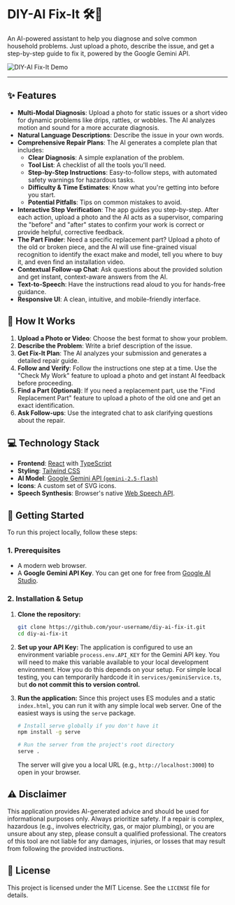 # DIY-AI Fix-It 🛠️🤖

An AI-powered assistant to help you diagnose and solve common household problems. Just upload a photo, describe the issue, and get a step-by-step guide to fix it, powered by the Google Gemini API.

![DIY-AI Fix-It Demo](https://storage.googleapis.com/aistudio-project-images/readme_assets/diy-ai-fix-it-with-chat-demo.gif)

---

## ✨ Features

- **Multi-Modal Diagnosis**: Upload a photo for static issues or a short video for dynamic problems like drips, rattles, or wobbles. The AI analyzes motion and sound for a more accurate diagnosis.
- **Natural Language Descriptions**: Describe the issue in your own words.
- **Comprehensive Repair Plans**: The AI generates a complete plan that includes:
    - **Clear Diagnosis**: A simple explanation of the problem.
    - **Tool List**: A checklist of all the tools you'll need.
    - **Step-by-Step Instructions**: Easy-to-follow steps, with automated safety warnings for hazardous tasks.
    - **Difficulty & Time Estimates**: Know what you're getting into before you start.
    - **Potential Pitfalls**: Tips on common mistakes to avoid.
- **Interactive Step Verification**: The app guides you step-by-step. After each action, upload a photo and the AI acts as a supervisor, comparing the "before" and "after" states to confirm your work is correct or provide helpful, corrective feedback.
- **The Part Finder**: Need a specific replacement part? Upload a photo of the old or broken piece, and the AI will use fine-grained visual recognition to identify the exact make and model, tell you where to buy it, and even find an installation video.
- **Contextual Follow-up Chat**: Ask questions about the provided solution and get instant, context-aware answers from the AI.
- **Text-to-Speech**: Have the instructions read aloud to you for hands-free guidance.
- **Responsive UI**: A clean, intuitive, and mobile-friendly interface.

## 🚀 How It Works

1.  **Upload a Photo or Video**: Choose the best format to show your problem.
2.  **Describe the Problem**: Write a brief description of the issue.
3.  **Get Fix-It Plan**: The AI analyzes your submission and generates a detailed repair guide.
4.  **Follow and Verify**: Follow the instructions one step at a time. Use the "Check My Work" feature to upload a photo and get instant AI feedback before proceeding.
5.  **Find a Part (Optional)**: If you need a replacement part, use the "Find Replacement Part" feature to upload a photo of the old one and get an exact identification.
6.  **Ask Follow-ups**: Use the integrated chat to ask clarifying questions about the repair.

## 💻 Technology Stack

- **Frontend**: [React](https://react.dev/) with [TypeScript](https://www.typescriptlang.org/)
- **Styling**: [Tailwind CSS](https://tailwindcss.com/)
- **AI Model**: [Google Gemini API (`gemini-2.5-flash`)](https://ai.google.dev/)
- **Icons**: A custom set of SVG icons.
- **Speech Synthesis**: Browser's native [Web Speech API](https://developer.mozilla.org/en-US/docs/Web/API/Web_Speech_API).

## 🔧 Getting Started

To run this project locally, follow these steps:

### 1. Prerequisites

- A modern web browser.
- A **Google Gemini API Key**. You can get one for free from [Google AI Studio](https://aistudio.google.com/app/apikey).

### 2. Installation & Setup

1.  **Clone the repository:**
    ```bash
    git clone https://github.com/your-username/diy-ai-fix-it.git
    cd diy-ai-fix-it
    ```

2.  **Set up your API Key:**
    The application is configured to use an environment variable `process.env.API_KEY` for the Gemini API key. You will need to make this variable available to your local development environment. How you do this depends on your setup. For simple local testing, you can temporarily hardcode it in `services/geminiService.ts`, but **do not commit this to version control.**

3.  **Run the application:**
    Since this project uses ES modules and a static `index.html`, you can run it with any simple local web server. One of the easiest ways is using the `serve` package.
    ```bash
    # Install serve globally if you don't have it
    npm install -g serve

    # Run the server from the project's root directory
    serve .
    ```
    The server will give you a local URL (e.g., `http://localhost:3000`) to open in your browser.

## ⚠️ Disclaimer

This application provides AI-generated advice and should be used for informational purposes only. Always prioritize safety. If a repair is complex, hazardous (e.g., involves electricity, gas, or major plumbing), or you are unsure about any step, please consult a qualified professional. The creators of this tool are not liable for any damages, injuries, or losses that may result from following the provided instructions.

## 📄 License

This project is licensed under the MIT License. See the `LICENSE` file for details.
